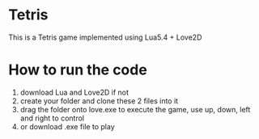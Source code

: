 # Tetris

This is a Tetris game implemented using Lua5.4 + Love2D

# How to run the code

1. download Lua and Love2D if not
2. create your folder and clone these 2 files into it
3. drag the folder onto love.exe to execute the game, use up, down, left and right to control
4. or download .exe file to play
